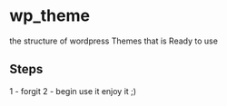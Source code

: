 # wp_theme
the structure of wordpress Themes
that is Ready to use

Steps
--------

1 - forgit
2 - begin use it
enjoy it ;)

